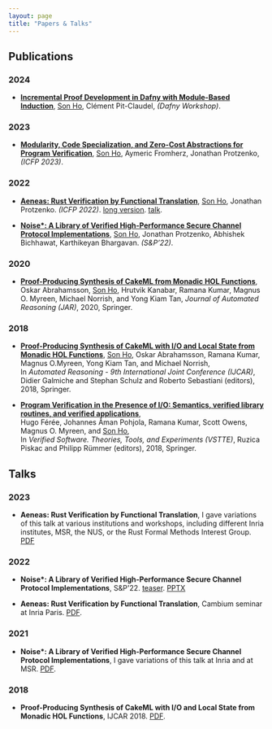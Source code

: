 ```yaml
---
layout: page
title: "Papers & Talks"
---
```


## Publications

### 2024
* [**Incremental Proof Development in Dafny with Module-Based Induction**](https://arxiv.org/abs/2401.16233),
  <ins>Son Ho</ins>, Clément Pit-Claudel, *(Dafny Workshop)*.

### 2023

* [**Modularity, Code Specialization, and Zero-Cost Abstractions for Program
  Verification**](https://arxiv.org/abs/2102.01644),
  <ins>Son Ho</ins>, Aymeric Fromherz, Jonathan Protzenko, *(ICFP 2023)*.

### 2022

* [**Aeneas: Rust Verification by Functional Translation**](https://dl.acm.org/doi/10.1145/3547647),
  <ins>Son Ho</ins>, Jonathan Protzenko. *(ICFP 2022)*.
  [long version](https://arxiv.org/abs/2206.07185). [talk](https://www.youtube.com/watch?v=2sILtqcZqqg).

* [**Noise\*: A Library of Verified High-Performance Secure Channel Protocol Implementations**](https://eprint.iacr.org/2022/607.pdf),
  <ins>Son Ho</ins>, Jonathan Protzenko, Abhishek Bichhawat, Karthikeyan Bhargavan. *(S&P’22)*.

### 2020

* [**Proof-Producing Synthesis of CakeML from Monadic HOL Functions**](https://rdcu.be/b4FrU),
  Oskar Abrahamsson, <ins>Son Ho</ins>, Hrutvik Kanabar, Ramana Kumar, Magnus O. Myreen, Michael Norrish, and Yong Kiam Tan,
  *Journal of Automated Reasoning (JAR)*, 2020, Springer.

### 2018

* [**Proof-Producing Synthesis of CakeML with I/O and Local State from Monadic HOL Functions**](https://cakeml.org/ijcar18.pdf),
  <ins>Son Ho</ins>, Oskar Abrahamsson, Ramana Kumar, Magnus O.Myreen, Yong Kiam Tan, and Michael Norrish,  
  In *Automated Reasoning - 9th International Joint Conference (IJCAR)*, Didier Galmiche and Stephan Schulz and Roberto Sebastiani (editors), 2018, Springer.  


* [**Program Verification in the Presence of I/O: Semantics, verified library routines, and verified applications**](https://cakeml.org/vstte18.pdf),  
  Hugo Férée, Johannes Åman Pohjola, Ramana Kumar, Scott Owens, Magnus O. Myreen, and <ins>Son Ho</ins>,  
  In *Verified Software. Theories, Tools, and Experiments (VSTTE)*, Ruzica Piskac and Philipp Rümmer (editors), 2018, Springer.

## Talks

### 2023

* **Aeneas: Rust Verification by Functional Translation**,
  I gave variations of this talk at various institutions and workshops, including
  different Inria institutes, MSR, the NUS, or the Rust Formal Methods Interest Group.
  [PDF](papers/2023-02-08-Aeneas-ProLang.pdf)

### 2022

* **Noise\*: A Library of Verified High-Performance Secure Channel Protocol Implementations**,
  S&P'22. [teaser](https://www.youtube.com/watch?v=sjksMiK3If8). [PPTX](papers/2022-05-23-noise-star-sp.pptx)

* **Aeneas: Rust Verification by Functional Translation**,
  Cambium seminar at Inria Paris. [PDF](http://cambium.inria.fr/seminaires/transparents/20220516.Son.Ho.pdf).

### 2021 
* **Noise\*: A Library of Verified High-Performance Secure Channel Protocol Implementations**,
  I gave variations of this talk at Inria and at MSR. [PDF](http://cambium.inria.fr/seminaires/transparents/20210927.Son.Ho.pdf).
  

### 2018

* **Proof-Producing Synthesis of CakeML with I/O and Local State from Monadic HOL Functions**, IJCAR 2018. [PDF](https://easychair.org/smart-slide/slide/vkLp#).
